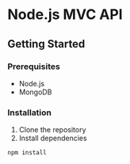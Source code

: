 # Node.js MVC API

## Getting Started

### Prerequisites

- Node.js
- MongoDB

### Installation

1. Clone the repository
2. Install dependencies

```bash
npm install
